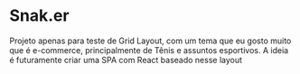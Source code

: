 # Snak.er


Projeto apenas para teste de Grid Layout, com um tema que eu gosto muito que é e-commerce, principalmente de Tênis e assuntos esportivos. A ideia é futuramente criar uma SPA com React baseado nesse layout
